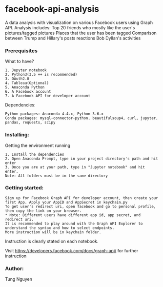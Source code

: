 # facebook-api-analysis
A data analysis with visualization on various Facebook users using Graph API. 
Analysis includes:
  Top 20 friends who mostly like the user's pictures/tagged pictures
  Places that the user has been tagged
  Comparison between Trump and Hillary's posts reactions
  Bob Dyllan's activities
### Prerequisites
What to have?
```
1. Jupyter notebook
2. Python3(3.5 ++ is recommended)
3. OAuth2.0
4. Tableau(Optional)
5. Anaconda Python
6. A Facebook account
7. A Facebook API for developer account
```
Dependencies:
```
Python packages: Anaconda 4.4.x, Python 3.6.x
Conda packages: mysql-connector-python, beautifulsoup4, curl, jupyter, pandas, requests, scipy
```
### Installing:
Getting the environment running
```
1. Install the dependencies
2. Open Anaconda Prompt, type in your project directory's path and hit enter
3. Once you are at your path, type in "Jupyter notebook" and hit enter.
Note: All folders must be in the same directory
```
### Getting started:
```
Sign up for Facebook Graph API for developer account, then create your first App. Apply your AppID and AppSecret in keychain.py
To get user's redirect uri, open facebook and go to personal profile, then copy the link on your browser.
* Note: Different users have different app id, app secret, and redirect uri.
It is recommended to play around with the Graph API Explorer to understand the syntax and how to select endpoints.
More instruction will be in keychain folder.
```
Instruction is clearly stated on each notebook.

Visit https://developers.facebook.com/docs/graph-api/ for further instruction

### Author:
Tung Nguyen

